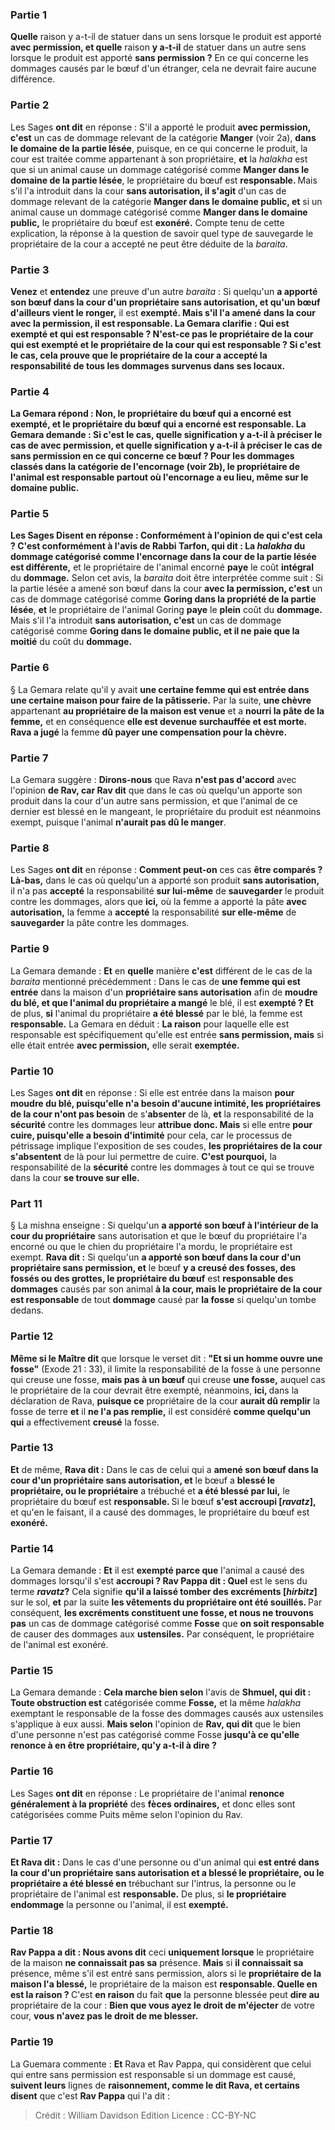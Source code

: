 
### Partie 1
<b>Quelle</b> raison y a-t-il de statuer dans un sens lorsque le produit est apporté <b>avec permission, et quelle</b> raison <b>y a-t-il</b> de statuer dans un autre sens lorsque le produit est apporté <b>sans permission ?</b> En ce qui concerne les dommages causés par le bœuf d'un étranger, cela ne devrait faire aucune différence.

### Partie 2
Les Sages <b>ont dit</b> en réponse : S'il a apporté le produit <b>avec permission, c'est</b> un cas de dommage relevant de la catégorie <b>Manger</b> (voir 2a), <b>dans le domaine de la partie lésée</b>, puisque, en ce qui concerne le produit, la cour est traitée comme appartenant à son propriétaire, <b>et</b> la <i>halakha</i> est que si un animal cause un dommage catégorisé comme <b>Manger dans le domaine de la partie lésée</b>, le propriétaire du bœuf est <b>responsable. </b> Mais s'il l'a introduit dans la cour <b>sans autorisation, il s'agit</b> d'un cas de dommage relevant de la catégorie <b>Manger dans le domaine public, et</b> si un animal cause un dommage catégorisé comme <b>Manger dans le domaine public,</b> le propriétaire du bœuf est <b>exonéré.</b> Compte tenu de cette explication, la réponse à la question de savoir quel type de sauvegarde le propriétaire de la cour a accepté ne peut être déduite de la <i>baraita</i>.

### Partie 3
<b>Venez</b> et <b>entendez</b> une preuve d'un autre <i>baraita</i> : Si quelqu'un <b>a apporté son bœuf dans la cour d'un propriétaire sans autorisation, et qu'un bœuf d'ailleurs vient le ronger,</b> il est <b>exempté. Mais s'il l'a amené</b> <b>dans la cour <b>avec la permission,</b> il est <b>responsable.</b> La Gemara clarifie : <b>Qui</b> est <b>exempté et qui</b> est <b>responsable ? N'est-ce pas le propriétaire de la cour</b> qui est <b>exempté et le propriétaire de la cour</b> qui est <b>responsable ?</b> Si c'est le cas, cela prouve que le propriétaire de la cour a accepté la responsabilité de tous les dommages survenus dans ses locaux.

### Partie 4
La Gemara répond : <b>Non, le propriétaire du bœuf</b> qui a encorné est <b>exempté, et le propriétaire du bœuf</b> qui a encorné est <b>responsable.</b> La Gemara demande : <b>Si c'est le cas, quelle</b> signification y a-t-il à préciser le cas de <b>avec permission, et quelle</b> signification <b>y a-t-il</b> à préciser le cas de <b>sans permission</b> en ce qui concerne ce bœuf ? Pour les dommages classés dans la catégorie de l'encornage (voir 2b), le propriétaire de l'animal est responsable partout où l'encornage a eu lieu, même sur le domaine public.

### Partie 5
Les Sages <b>Disent</b> en réponse : Conformément à l'opinion de <b>qui</b> <b>c'est cela ? C'est</b> conformément à l'avis de <b>Rabbi Tarfon, qui dit :</b> La <i>halakha</i> du dommage catégorisé comme <b>l'encornage dans la cour de la partie lésée</b> est différente,</b> et le propriétaire de l'animal encorné <b>paye</b> le coût <b>intégral</b> du <b>dommage.</b> Selon cet avis, la <i>baraita</i> doit être interprétée comme suit : Si la partie lésée a amené son bœuf dans la cour <b>avec la permission, c'est</b> un cas de dommage catégorisé comme <b>Goring dans la propriété de la partie lésée</b>, <b>et</b> le propriétaire de l'animal Goring <b>paye</b> le <b>plein</b> coût du <b>dommage. </b> Mais s'il l'a introduit <b>sans autorisation, c'est</b> un cas de dommage catégorisé comme <b>Goring dans le domaine public, et il ne paie que la moitié</b> du coût du <b>dommage.</b>

### Partie 6
§ La Gemara relate qu'il y avait <b>une certaine femme qui est entrée dans une certaine maison pour faire de la pâtisserie.</b> Par la suite, <b>une chèvre</b> appartenant <b>au propriétaire de la maison est venue</b> et a <b>nourri la <b>pâte de la</b> femme,</b> et en conséquence <b>elle est devenue surchauffée et est morte. Rava a jugé</b> la femme <b>dû payer une compensation pour la chèvre.</b>

### Partie 7
La Gemara suggère : <b>Dirons-nous</b> que Rava <b>n'est pas d'accord</b> avec l'opinion <b>de Rav, car Rav dit</b> que dans le cas où quelqu'un apporte son produit dans la cour d'un autre sans permission, et que l'animal de ce dernier est blessé en le mangeant, le propriétaire du produit est néanmoins exempt, puisque l'animal <b>n'aurait pas dû le manger</b>.

### Partie 8
Les Sages <b>ont dit</b> en réponse : <b>Comment peut-on</b> ces cas <b>être comparés ? Là-bas,</b> dans le cas où quelqu'un a apporté son produit <b>sans autorisation,</b> il n'a pas <b>accepté</b> la responsabilité <b>sur lui-même</b> de <b>sauvegarder</b> le produit contre les dommages, alors que <b>ici,</b> où la femme a apporté la pâte <b>avec autorisation,</b> la femme a <b>accepté</b> la responsabilité <b>sur elle-même</b> de <b>sauvegarder</b> la pâte contre les dommages.

### Partie 9
La Gemara demande : <b>Et</b> en <b>quelle</b> manière <b>c'est</b> différent de</b> le cas de la <i>baraita</i> mentionné précédemment : Dans le cas de <b>une femme qui est entrée</b> dans la maison d'un <b>propriétaire sans autorisation</b> afin de <b>moudre du blé, et que l'animal du propriétaire a mangé</b> le blé, il est <b>exempté ? Et</b> de plus, <b>si</b> l'animal du propriétaire <b>a été blessé</b> par le blé, la femme est <b>responsable.</b> La Gemara en déduit : <b>La raison</b> pour laquelle elle est responsable est spécifiquement qu'elle est entrée <b>sans permission, mais</b> si elle était entrée <b>avec permission,</b> elle serait <b>exemptée.</b>

### Partie 10
Les Sages <b>ont dit</b> en réponse : Si elle est entrée dans la maison <b>pour moudre du blé, puisqu'elle n'a besoin d'aucune intimité, les propriétaires de la cour n'ont pas besoin</b> de s'<b>absenter</b> de là, <b>et</b> la responsabilité de la <b>sécurité</b> contre les dommages leur <b>attribue donc. Mais</b> si elle entre <b>pour cuire, puisqu'elle a besoin d'intimité</b> pour cela, car le processus de pétrissage implique l'exposition de ses coudes, <b>les propriétaires de la cour s'absentent</b> de là pour lui permettre de cuire. <b>C'est pourquoi,</b> la responsabilité de la <b>sécurité</b> contre les dommages à tout ce qui se trouve dans la cour <b>se trouve sur elle.</b>

### Part 11
§ La mishna enseigne : Si quelqu'un <b>a apporté son bœuf à l'intérieur de la cour du propriétaire</b> sans autorisation et que le bœuf du propriétaire l'a encorné ou que le chien du propriétaire l'a mordu, le propriétaire est exempt. <b>Rava dit :</b> Si quelqu'un <b>a apporté son bœuf dans la cour d'un propriétaire sans permission, et</b> le bœuf <b>y a creusé des fosses, des fossés ou des grottes, le propriétaire du bœuf</b> est <b>responsable des dommages</b> causés par son animal <b>à la cour, mais le propriétaire de la cour est responsable</b> de tout <b>dommage</b> causé par <b>la fosse</b> si quelqu'un tombe dedans.

### Partie 12
<b>Même si le Maître dit</b> que lorsque le verset dit : <b>"Et si un homme ouvre une fosse"</b> (Exode 21 : 33), il limite la responsabilité de la fosse à une personne qui creuse une fosse, <b>mais pas à un bœuf</b> qui creuse <b>une fosse,</b> auquel cas le propriétaire de la cour devrait être exempté, néanmoins, <b>ici, </b> dans la déclaration de Rava, <b>puisque ce</b> propriétaire de la cour <b>aurait dû remplir</b> la fosse de terre <b>et</b> il <b>ne l'a pas remplie,</b> il est considéré <b>comme quelqu'un qui</b> a effectivement <b>creusé</b> la fosse.

### Partie 13
<b>Et</b> de même, <b>Rava dit :</b> Dans le cas de celui qui a <b>amené son bœuf dans la cour d'un propriétaire sans autorisation, et</b> le bœuf a <b>blessé le propriétaire, ou le propriétaire</b> a trébuché et <b>a été blessé par lui,</b> le propriétaire du bœuf est <b>responsable. </b> Si le bœuf <b>s'est accroupi [<i>ravatz</i>],</b> et qu'en le faisant, il a causé des dommages, le propriétaire du bœuf est <b>exonéré.</b>

### Partie 14
La Gemara demande : <b>Et</b> il est <b>exempté parce que</b> l'animal a causé des dommages lorsqu'il s'est <b>accroupi ? Rav Pappa dit : Quel</b> est le sens du terme <b><i>ravatz</i>?</b> Cela signifie <b>qu'il a laissé tomber des excréments [<i>hirbitz</i>]</b> sur le sol, <b>et</b> par la suite <b>les vêtements du propriétaire ont été souillés. </b> Par conséquent, <b>les excréments constituent une fosse, et nous ne trouvons pas</b> un cas de dommage catégorisé comme <b>Fosse</b> que <b>on soit responsable</b> de causer des dommages aux <b>ustensiles.</b> Par conséquent, le propriétaire de l'animal est exonéré.

### Partie 15
La Gemara demande : <b>Cela marche bien selon</b> l'avis de <b>Shmuel, qui dit : Toute obstruction est</b> catégorisée comme <b>Fosse,</b> et la même <i>halakha</i> exemptant le responsable de la fosse des dommages causés aux ustensiles s'applique à eux aussi. <b>Mais selon</b> l'opinion de <b>Rav, qui dit</b> que le bien d'une personne n'est pas catégorisé comme Fosse <b>jusqu'à ce qu'elle renonce à en être propriétaire, qu'y a-t-il à dire ?</b>

### Partie 16
Les Sages <b>ont dit</b> en réponse : Le propriétaire de l'animal <b>renonce généralement à la propriété</b> des <b>fèces ordinaires,</b> et donc elles sont catégorisées comme Puits même selon l'opinion du Rav.

### Partie 17
<b>Et Rava dit :</b> Dans le cas d'une personne ou d'un animal qui <b>est entré dans la cour d'un propriétaire sans autorisation et a blessé le propriétaire, ou le propriétaire a été blessé en</b> trébuchant sur l'intrus, la personne ou le propriétaire de l'animal est <b>responsable.</b> De plus, si <b>le propriétaire endommage</b> la personne ou l'animal, il est <b>exempté.</b>

### Partie 18
<b>Rav Pappa a dit : Nous avons dit</b> ceci <b>uniquement lorsque</b> le propriétaire de la maison <b>ne connaissait pas sa</b> présence. <b>Mais</b> si <b>il connaissait sa</b> présence, même s'il est entré sans permission, alors si le <b>propriétaire de la maison l'a blessé,</b> le propriétaire de la maison est <b>responsable. Quelle en est la raison ? </b> C'est <b>en raison</b> du fait <b>que</b> la personne blessée peut <b>dire au</b> propriétaire de la cour : <b>Bien que vous ayez le droit de m'éjecter</b> de votre cour, <b>vous n'avez pas le droit de me blesser.</b>

### Partie 19
La Guemara commente : <b>Et</b> Rava et Rav Pappa, qui considèrent que celui qui entre sans permission est responsable si un dommage est causé, <b>suivent leurs</b> lignes de <b>raisonnement, comme le dit Rava, et certains disent</b> que c'est <b>Rav Pappa</b> qui l'a dit :

>Crédit : William Davidson Edition
>Licence : CC-BY-NC
